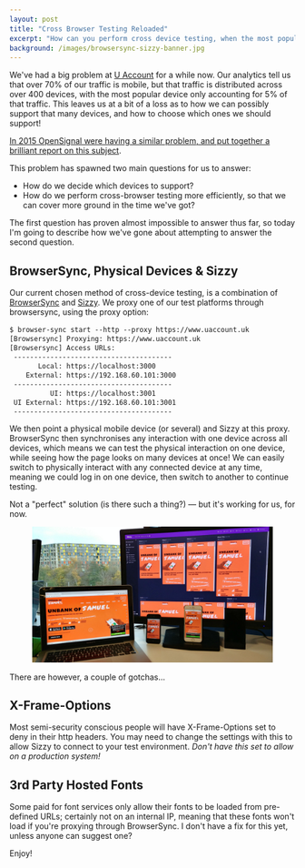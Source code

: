 ```yaml
---
layout: post
title: "Cross Browser Testing Reloaded"
excerpt: "How can you perform cross device testing, when the most popular device only accounts for 5% of your traffic?"
background: /images/browsersync-sizzy-banner.jpg
---
```


We've had a big problem at [U Account][uaccount] for a while now. Our analytics tell us that over 70% of our traffic is mobile, but that traffic is distributed across over 400 devices, with the most popular device only accounting for 5% of that traffic. This leaves us at a bit of a loss as to how we can possibly support that many devices, and how to choose which ones we should support!

[In 2015 OpenSignal were having a similar problem, and put together a brilliant report on this subject][open-signal].

This problem has spawned two main questions for us to answer:

 * How do we decide which devices to support?
 * How do we perform cross-browser testing more efficiently, so that we can cover more ground in the time we've got?

The first question has proven almost impossible to answer thus far, so today I'm going to describe how we've gone about attempting to answer the second question.

## BrowserSync, Physical Devices & Sizzy ##

Our current chosen method of cross-device testing, is a combination of [BrowserSync][browsersync] and [Sizzy][sizzy]. We proxy one of our test platforms through browsersync, using the proxy option:

	$ browser-sync start --http --proxy https://www.uaccount.uk
	[Browsersync] Proxying: https://www.uaccount.uk
	[Browsersync] Access URLs:
	 ---------------------------------------
	       Local: https://localhost:3000
	    External: https://192.168.60.101:3000
	 ---------------------------------------
	          UI: https://localhost:3001
	 UI External: https://192.168.60.101:3001
	 ---------------------------------------

We then point a physical mobile device (or several) and Sizzy at this proxy. BrowserSync then synchronises any interaction with one device across all devices, which means we can test the physical interaction on one device, while seeing how the page looks on many devices at once! We can easily switch to physically interact with any connected device at any time, meaning we could log in on one device, then switch to another to continue testing.

Not a "perfect" solution (is there such a thing?) &mdash; but it's working for us, for now.

<figure>
	<a href="/images/browsersync-sizzy-full.jpg">
		<img src="/images/browsersync-sizzy-full.jpg">
	</a>
</figure>

There are however, a couple of gotchas...

## X-Frame-Options ##

Most semi-security conscious people will have X-Frame-Options set to deny in their http headers. You may need to change the settings with this to allow Sizzy to connect to your test environment. _Don't have this set to allow on a production system!_

## 3rd Party Hosted Fonts ##

Some paid for font services only allow their fonts to be loaded from pre-defined URLs; certainly not on an internal IP, meaning that these fonts won't load if you're proxying through BrowserSync. I don't have a fix for this yet, unless anyone can suggest one?

Enjoy!

  [uaccount]: https://www.uaccount.uk/
  [open-signal]: https://opensignal.com/reports/2015/08/android-fragmentation/
  [browsersync]: https://www.browsersync.io/
  [sizzy]: https://sizzy.co/
